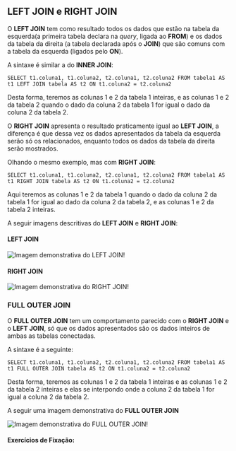 ## LEFT JOIN e RIGHT JOIN

O **LEFT JOIN** tem como resultado todos os dados que estão na tabela da esquerda(a primeira tabela declara na *query*, ligada ao **FROM**) e os dados da tabela da direita (a tabela declarada após o **JOIN**) que são comuns com a tabela da esquerda (ligados pelo **ON**).

A sintaxe é similar a do **INNER JOIN**:

`SELECT t1.coluna1, t1.coluna2, t2.coluna1, t2.coluna2
FROM tabela1 AS t1
LEFT JOIN tabela AS t2
ON t1.coluna2 = t2.coluna2`

Desta forma, teremos as colunas 1 e 2 da tabela 1 inteiras, e as colunas 1 e 2 da tabela 2 quando o dado da coluna 2 da tabela 1 for igual o dado da coluna 2 da tabela 2.

O **RIGHT JOIN** apresenta o resultado praticamente igual ao **LEFT JOIN**, a diferença é que dessa vez os dados apresentados da tabela da esquerda serão só os relacionados, enquanto todos os dados da tabela da direita serão mostrados.

Olhando o mesmo exemplo, mas com **RIGHT JOIN**:

`SELECT t1.coluna1, t1.coluna2, t2.coluna1, t2.coluna2
FROM tabela1 AS t1
RIGHT JOIN tabela AS t2
ON t1.coluna2 = t2.coluna2`

Aqui teremos as colunas 1 e 2 da tabela 1 quando o dado da coluna 2 da tabela 1 for igual ao dado da coluna 2 da tabela 2, e as colunas 1 e 2 da tabela 2 inteiras.

A seguir imagens descritivas do **LEFT JOIN** e **RIGHT JOIN**:


#### LEFT JOIN
![Imagem demonstrativa do LEFT JOIN!](https://s3.us-east-2.amazonaws.com/assets.app.betrybe.com/back-end/sql/images/leftjoin-3bd116be2c7d08ac759c74353260cfea.png)

#### RIGHT JOIN
![Imagem demonstrativa do RIGHT JOIN!](https://s3.us-east-2.amazonaws.com/assets.app.betrybe.com/back-end/sql/images/rightjoin-f8109b9bb4ea1ed927109d1e19a1a262.png)


### FULL OUTER JOIN

O **FULL OUTER JOIN** tem um comportamento parecido com o **RIGHT JOIN** e o **LEFT JOIN**, só que os dados apresentados são os dados inteiros de ambas as tabelas conectadas.

A sintaxe é a seguinte:

`SELECT t1.coluna1, t1.coluna2, t2.coluna1, t2.coluna2
FROM tabela1 AS t1
FULL OUTER JOIN tabela AS t2
ON t1.coluna2 = t2.coluna2`

Desta forma, teremos as colunas 1 e 2 da tabela 1 inteiras e as colunas 1 e 2 da tabela 2 inteiras e elas se interpondo onde a coluna 2 da tabela 1 for igual a coluna 2 da tabela 2.

A seguir uma imagem demonstrativa do **FULL OUTER JOIN**

![Imagem demonstrativa do FULL OUTER JOIN!](https://arquivo.devmedia.com.br/artigos/Fernanda_sallai/sql_join/image008.jpg)

#### Exercícios de Fixação: